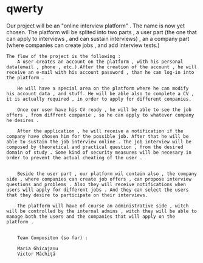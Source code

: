 # qwerty
Our project will be an "online interview platform" . The name is now yet chosen. 
The platform will be splited into two parts , a user part (the one that can apply to interviews , and can sustain interviews) , an a company part (where companies can create jobs , and add interview tests.)

	The flow of the project is the following : 
		A user creates an account on the platform , with his personal data(email , phone , etc.).After the creation of the account , he will receive an e-mail with his account password , than he can log-in into the platform . 

		He will have a special area on the platform where he can modify his account data , and stuff. He will be able also to complete a CV , it is actually required , in order to apply for different companies.

		Once our user have his CV ready , he will be able to see the job offers , from diffrent companie , so he can apply to whatever company he desires . 

		After the application , he will receive a notification if the company have chosen him for the possible job. After that he will be able to sustain the job interview online . The job interview will be composed by theoretical and practical question , from the desired domain of study . Some kind of security measures will be necesary in order to prevent the actual cheating of the user .


		Beside the user part , our platform wil contain also , the company side , where companies can create job offers , can propose interview questions and problems . Also they will receive notifications when users will apply for different jobs . And they can select the users that they desire to participate on their interviews.

		The platform will have of course an administrative side , witch will be controlled by the internal admins , witch they will be able to manage both the users and the companies that will apply on the platform .


		Team Compositon (so far) :
		
		Maria Ghicajanu
		Victor Măchiţă